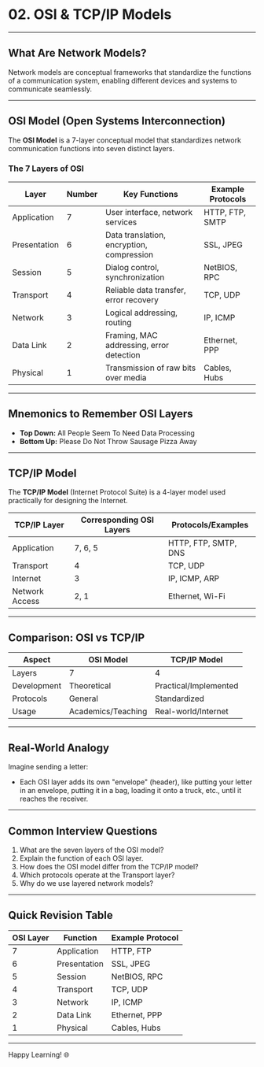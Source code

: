# 02. OSI & TCP/IP Models

---

## What Are Network Models?

Network models are conceptual frameworks that standardize the functions of a communication system, enabling different devices and systems to communicate seamlessly.

---

## OSI Model (Open Systems Interconnection)

The **OSI Model** is a 7-layer conceptual model that standardizes network communication functions into seven distinct layers.

### The 7 Layers of OSI

| Layer | Number | Key Functions | Example Protocols |
|-------|--------|---------------|-------------------|
| Application      | 7 | User interface, network services | HTTP, FTP, SMTP |
| Presentation     | 6 | Data translation, encryption, compression | SSL, JPEG |
| Session          | 5 | Dialog control, synchronization | NetBIOS, RPC |
| Transport        | 4 | Reliable data transfer, error recovery | TCP, UDP |
| Network          | 3 | Logical addressing, routing | IP, ICMP |
| Data Link        | 2 | Framing, MAC addressing, error detection | Ethernet, PPP |
| Physical         | 1 | Transmission of raw bits over media | Cables, Hubs |

---

## Mnemonics to Remember OSI Layers

- **Top Down:** All People Seem To Need Data Processing
- **Bottom Up:** Please Do Not Throw Sausage Pizza Away

---

## TCP/IP Model

The **TCP/IP Model** (Internet Protocol Suite) is a 4-layer model used practically for designing the Internet.

| TCP/IP Layer      | Corresponding OSI Layers | Protocols/Examples      |
|-------------------|-------------------------|-------------------------|
| Application       | 7, 6, 5                 | HTTP, FTP, SMTP, DNS    |
| Transport         | 4                       | TCP, UDP                |
| Internet          | 3                       | IP, ICMP, ARP           |
| Network Access    | 2, 1                    | Ethernet, Wi-Fi         |

---

## Comparison: OSI vs TCP/IP

| Aspect        | OSI Model         | TCP/IP Model     |
|---------------|-------------------|------------------|
| Layers        | 7                 | 4                |
| Development   | Theoretical       | Practical/Implemented |
| Protocols     | General           | Standardized     |
| Usage         | Academics/Teaching| Real-world/Internet |

---

## Real-World Analogy

Imagine sending a letter:
- Each OSI layer adds its own "envelope" (header), like putting your letter in an envelope, putting it in a bag, loading it onto a truck, etc., until it reaches the receiver.

---

## Common Interview Questions

1. What are the seven layers of the OSI model?
2. Explain the function of each OSI layer.
3. How does the OSI model differ from the TCP/IP model?
4. Which protocols operate at the Transport layer?
5. Why do we use layered network models?

---

## Quick Revision Table

| OSI Layer | Function              | Example Protocol |
|-----------|-----------------------|------------------|
| 7         | Application           | HTTP, FTP        |
| 6         | Presentation          | SSL, JPEG        |
| 5         | Session               | NetBIOS, RPC     |
| 4         | Transport             | TCP, UDP         |
| 3         | Network               | IP, ICMP         |
| 2         | Data Link             | Ethernet, PPP    |
| 1         | Physical              | Cables, Hubs     |

---

Happy Learning! 🌐
